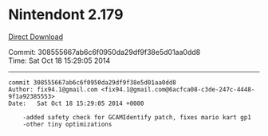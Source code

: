 # Nintendont 2.179
[Direct Download](./Nintendont.zip)

Commit: 308555667ab6c6f0950da29df9f38e5d01aa0dd8  
Time: Sat Oct 18 15:29:05 2014   

-----

```
commit 308555667ab6c6f0950da29df9f38e5d01aa0dd8
Author: fix94.1@gmail.com <fix94.1@gmail.com@6acfca08-c3de-247c-4448-9f1a92385553>
Date:   Sat Oct 18 15:29:05 2014 +0000

    -added safety check for GCAMIdentify patch, fixes mario kart gp1
    -other tiny optimizations
```
